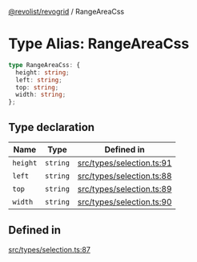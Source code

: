 [@revolist/revogrid](README.md) / RangeAreaCss

# Type Alias: RangeAreaCss

```ts
type RangeAreaCss: {
  height: string;
  left: string;
  top: string;
  width: string;
};
```

## Type declaration

| Name | Type | Defined in |
| ------ | ------ | ------ |
| `height` | `string` | [src/types/selection.ts:91](https://github.com/revolist/revogrid/blob/834ef2bcc7d11d36bb9e66716a7f07087a633494/src/types/selection.ts#L91) |
| `left` | `string` | [src/types/selection.ts:88](https://github.com/revolist/revogrid/blob/834ef2bcc7d11d36bb9e66716a7f07087a633494/src/types/selection.ts#L88) |
| `top` | `string` | [src/types/selection.ts:89](https://github.com/revolist/revogrid/blob/834ef2bcc7d11d36bb9e66716a7f07087a633494/src/types/selection.ts#L89) |
| `width` | `string` | [src/types/selection.ts:90](https://github.com/revolist/revogrid/blob/834ef2bcc7d11d36bb9e66716a7f07087a633494/src/types/selection.ts#L90) |

## Defined in

[src/types/selection.ts:87](https://github.com/revolist/revogrid/blob/834ef2bcc7d11d36bb9e66716a7f07087a633494/src/types/selection.ts#L87)
